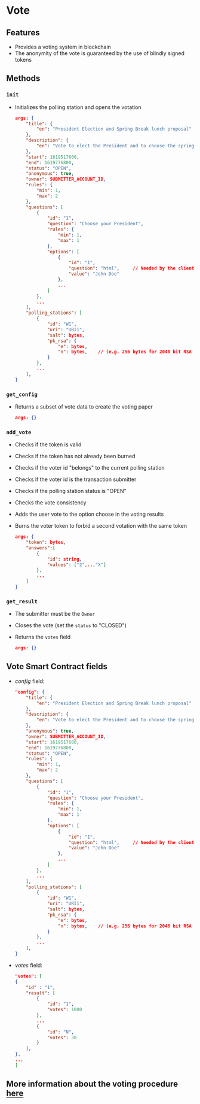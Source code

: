 Vote
===
## Features

- Provides a voting system in blockchain
- The anonymity of the vote is guaranteed by the use of blindly signed tokens


## Methods

### `init`

- Initializes the polling station and opens the votation
  ```json
  args: {
      "title": {
          "en": "President Election and Spring Break lunch proposal"
      },
      "description": {
          "en": "Vote to elect the President and to choose the spring break "
      },
      "start": 1619517600,
      "end": 1619776800,
      "status": "OPEN",
      "anonymous": true,
      "owner": SUBMITTER_ACCOUNT_ID,
      "rules": {
          "min": 1,
          "max": 2
      },
      "questions": [
          {
              "id": "1",
              "question": "Choose your President",
              "rules": {
                  "min": 1,
                  "max": 1
              },
              "options": [
                  {
                      "id": "1",
                      "question": "html",     // Needed by the client side app
                      "value": "John Doe"
                  },
                  ...
              ]
          },
          ...
      ],
      "polling_stations": [
          {
              "id": "W1",
              "uri": "URI1",
              "salt": bytes,
              "pk_rsa": {
                  "e": bytes,
                  "n": bytes,    // (e.g. 256 bytes for 2048 bit RSA key)
              }
          },
          ...
      ],
  }
  ```

### `get_config`

- Returns a subset of vote data to create the voting paper

  ```json
  args: {}
  ```

### `add_vote`

- Checks if the token is valid
- Checks if the token has not already been burned
- Checks if the voter id "belongs" to the current polling station
- Checks if the voter id is the transaction submitter
- Checks if the polling station status is "OPEN"
- Checks the vote consistency
- Adds the user vote to the option choose in the voting results
- Burns the voter token to forbid a second votation with the same token

  ```json
  args: {
      "token": bytes,
      "answers":[
          {
              "id": string,
              "values": ["2",..,"X"]
          },
          ...
      ]
  }
  ```

### `get_result`

- The submitter must be the `Owner`
- Closes the vote (set the `status` to "CLOSED")
- Returns the `votes` field

  ```json
  args: {}
  ```

## Vote Smart Contract fields

- _config_ field:

  ```json
  "config": {
      "title": {
          "en": "President Election and Spring Break lunch proposal"
      },
      "description": {
          "en": "Vote to elect the President and to choose the spring break "
      },
      "anonymous": true,
      "owner": SUBMITTER_ACCOUNT_ID,
      "start": 1619517600,
      "end": 1619776800,
      "status": "OPEN",
      "rules": {
          "min": 1,
          "max": 2
      },
      "questions": [
          {
              "id": "1",
              "question": "Choose your President",
              "rules": {
                  "min": 1,
                  "max": 1
              },
              "options": [
                  {
                      "id": "1",
                      "question": "html",     // Needed by the client side app
                      "value": "John Doe"
                  },
                  ...
              ]
          },
          ...
      ],
      "polling_stations": [
          {
              "id": "W1",
              "uri": "URI1",
              "salt": bytes,
              "pk_rsa": {
                  "e": bytes,
                  "n": bytes,    // (e.g. 256 bytes for 2048 bit RSA key)
              }
          },
          ...
      ],
  }
  ```

- _votes_ field:

  ```json
  "votes": [
  {
      "id" : "1",
      "result": [
          {
              "id": "1",
              "votes": 1000
          },
          ...
          {
              "id": "N",
              "votes": 30
          }
      ],
  },
  ...
  ]
  ```

## More information about the voting procedure [here](Smart-contracts/Vote-smart-contract-more.md)

